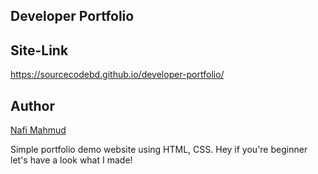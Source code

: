 ## Developer Portfolio
## Site-Link
https://sourcecodebd.github.io/developer-portfolio/

## Author 
[Nafi Mahmud][author]

[author]: https://sourcecodebd.github.io/nafi.com/
Simple portfolio demo website using HTML, CSS. Hey if you're beginner let's have a look what I made!